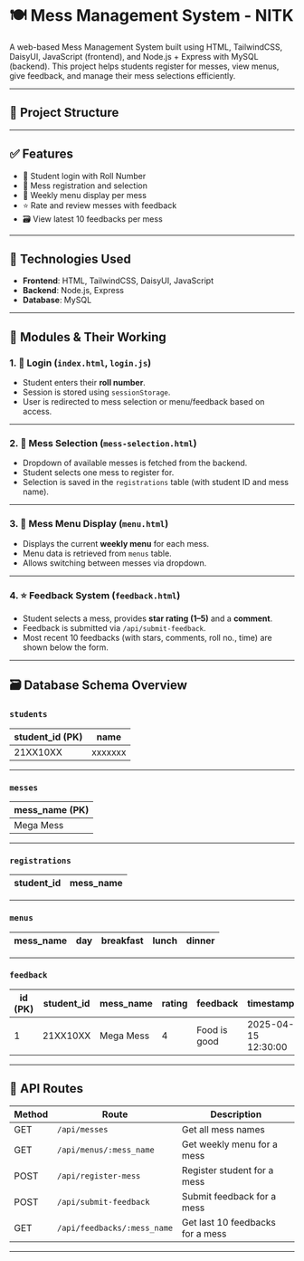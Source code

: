 # 🍽️ Mess Management System - NITK

A web-based Mess Management System built using HTML, TailwindCSS, DaisyUI, JavaScript (frontend), and Node.js + Express with MySQL (backend). This project helps students register for messes, view menus, give feedback, and manage their mess selections efficiently.

---

## 📁 Project Structure


---

## ✅ Features

- 🔐 Student login with Roll Number
- 🏢 Mess registration and selection
- 🍛 Weekly menu display per mess
- ⭐ Rate and review messes with feedback
- 🗃️ View latest 10 feedbacks per mess

---

## 🔧 Technologies Used

- **Frontend**: HTML, TailwindCSS, DaisyUI, JavaScript
- **Backend**: Node.js, Express
- **Database**: MySQL

---

## 🚀 Modules & Their Working

### 1. 🔐 Login (`index.html`, `login.js`)
- Student enters their **roll number**.
- Session is stored using `sessionStorage`.
- User is redirected to mess selection or menu/feedback based on access.

---

### 2. 🏢 Mess Selection (`mess-selection.html`)
- Dropdown of available messes is fetched from the backend.
- Student selects one mess to register for.
- Selection is saved in the `registrations` table (with student ID and mess name).

---

### 3. 🍛 Mess Menu Display (`menu.html`)
- Displays the current **weekly menu** for each mess.
- Menu data is retrieved from `menus` table.
- Allows switching between messes via dropdown.

---

### 4. ⭐ Feedback System (`feedback.html`)
- Student selects a mess, provides **star rating (1–5)** and a **comment**.
- Feedback is submitted via `/api/submit-feedback`.
- Most recent 10 feedbacks (with stars, comments, roll no., time) are shown below the form.

---

## 🗃️ Database Schema Overview

### `students`
| student_id (PK) | name |
|------------------|-------|
| 21XX10XX | xxxxxxx|

---

### `messes`
| mess_name (PK)      |
|----------------|
| Mega Mess      |

---

### `registrations`
| student_id | mess_name |
|------------|-----------|

---

### `menus`
| mess_name | day       | breakfast | lunch | dinner |
|-----------|-----------|-----------|-------|--------|

---

### `feedback`
| id (PK) | student_id | mess_name | rating | feedback | timestamp           |
|--------|-------------|-----------|--------|----------|---------------------|
| 1      | 21XX10XX    | Mega Mess | 4      | Food is good | 2025-04-15 12:30:00 |

---

## 🧪 API Routes

| Method | Route                                | Description                        |
|--------|--------------------------------------|------------------------------------|
| GET    | `/api/messes`                        | Get all mess names                 |
| GET    | `/api/menus/:mess_name`              | Get weekly menu for a mess         |
| POST   | `/api/register-mess`                 | Register student for a mess        |
| POST   | `/api/submit-feedback`               | Submit feedback for a mess         |
| GET    | `/api/feedbacks/:mess_name`          | Get last 10 feedbacks for a mess   |

---
